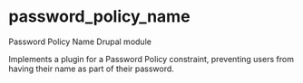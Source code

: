 password_policy_name
========================

Password Policy Name Drupal module

Implements a plugin for a Password Policy constraint, preventing users from
having their name as part of their password.
